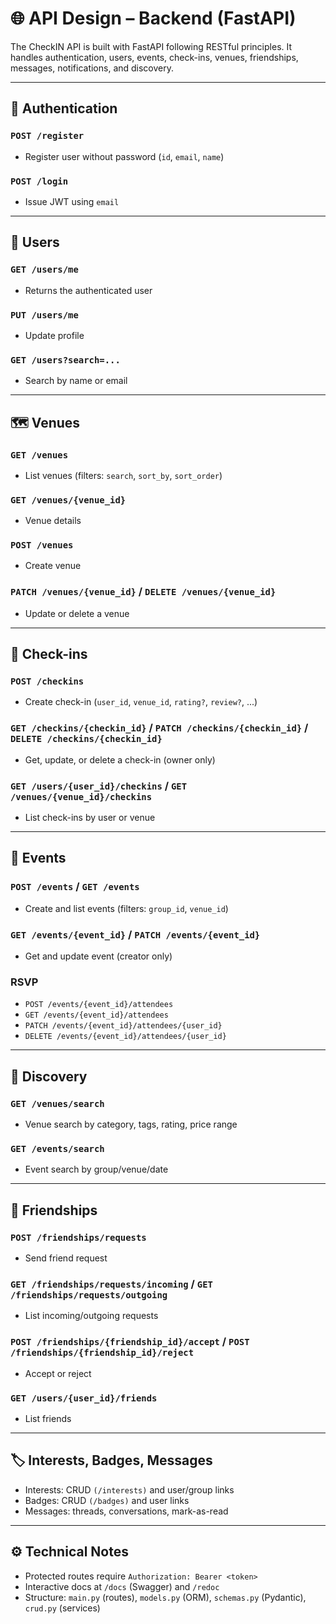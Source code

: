 
# 🌐 API Design – Backend (FastAPI)

The CheckIN API is built with FastAPI following RESTful principles. It handles authentication, users, events, check-ins, venues, friendships, messages, notifications, and discovery.

---

## 🔐 Authentication

### `POST /register`
- Register user without password (`id`, `email`, `name`)

### `POST /login`
- Issue JWT using `email`

---

## 👤 Users

### `GET /users/me`
- Returns the authenticated user

### `PUT /users/me`
- Update profile

### `GET /users?search=...`
- Search by name or email

---

## 🗺️ Venues

### `GET /venues`
- List venues (filters: `search`, `sort_by`, `sort_order`)

### `GET /venues/{venue_id}`
- Venue details

### `POST /venues`
- Create venue

### `PATCH /venues/{venue_id}` / `DELETE /venues/{venue_id}`
- Update or delete a venue

---

## 📍 Check-ins

### `POST /checkins`
- Create check-in (`user_id`, `venue_id`, `rating?`, `review?`, ...)

### `GET /checkins/{checkin_id}` / `PATCH /checkins/{checkin_id}` / `DELETE /checkins/{checkin_id}`
- Get, update, or delete a check-in (owner only)

### `GET /users/{user_id}/checkins` / `GET /venues/{venue_id}/checkins`
- List check-ins by user or venue

---

## 📅 Events

### `POST /events` / `GET /events`
- Create and list events (filters: `group_id`, `venue_id`)

### `GET /events/{event_id}` / `PATCH /events/{event_id}`
- Get and update event (creator only)

### RSVP
- `POST /events/{event_id}/attendees`
- `GET /events/{event_id}/attendees`
- `PATCH /events/{event_id}/attendees/{user_id}`
- `DELETE /events/{event_id}/attendees/{user_id}`

---

## 🧠 Discovery

### `GET /venues/search`
- Venue search by category, tags, rating, price range

### `GET /events/search`
- Event search by group/venue/date

---

## 🤝 Friendships

### `POST /friendships/requests`
- Send friend request

### `GET /friendships/requests/incoming` / `GET /friendships/requests/outgoing`
- List incoming/outgoing requests

### `POST /friendships/{friendship_id}/accept` / `POST /friendships/{friendship_id}/reject`
- Accept or reject

### `GET /users/{user_id}/friends`
- List friends

---

## 🏷️ Interests, Badges, Messages

- Interests: CRUD `(/interests)` and user/group links
- Badges: CRUD `(/badges)` and user links
- Messages: threads, conversations, mark-as-read

---

## ⚙️ Technical Notes

- Protected routes require `Authorization: Bearer <token>`
- Interactive docs at `/docs` (Swagger) and `/redoc`
- Structure: `main.py` (routes), `models.py` (ORM), `schemas.py` (Pydantic), `crud.py` (services)

